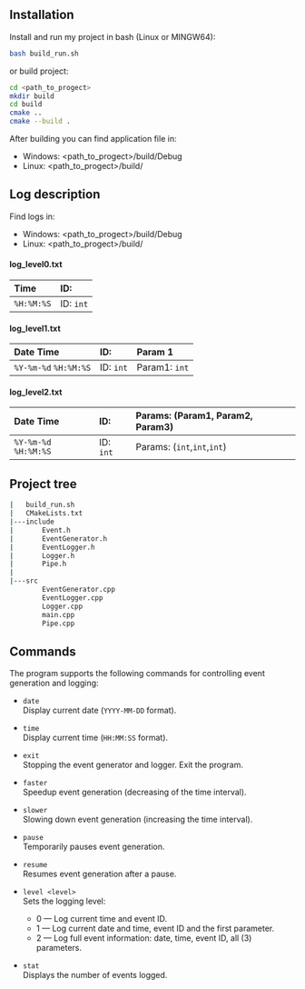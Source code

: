 
## Installation

Install and run my project in bash (Linux or MINGW64):

```bash
bash build_run.sh
```
or build project:
```bash
cd <path_to_progect>
mkdir build
cd build
cmake ..
cmake --build .   
```
After building you can find application file in:
- Windows: <path_to_progect>/build/Debug
- Linux: <path_to_progect>/build/
## Log description
Find logs in:
- Windows: <path_to_progect>/build/Debug
- Linux: <path_to_progect>/build/

#### log_level0.txt

| Time | ID:     | 
| :-------- | :------- | 
| `%H:%M:%S` | ID: `int` |

#### log_level1.txt

| Date Time | ID:     |Param 1|
| :-------- | :------- | :-------------------------------- |
| `%Y-%m-%d` `%H:%M:%S`| ID: `int` | Param1: `int` |

#### log_level2.txt

| Date Time | ID:     |Params: (Param1, Param2, Param3)|
| :-------- | :------- | :----------|
| `%Y-%m-%d` `%H:%M:%S`| ID: `int` | Params: (`int`,`int`,`int`)|

## Project tree
```bash
|   build_run.sh
|   CMakeLists.txt
|---include
|       Event.h
|       EventGenerator.h
|       EventLogger.h
|       Logger.h
|       Pipe.h
|
|---src
        EventGenerator.cpp
        EventLogger.cpp
        Logger.cpp
        main.cpp
        Pipe.cpp
```

## Commands

The program supports the following commands for controlling event generation and logging:

- `date`  
  Display current date (`YYYY-MM-DD` format).

- `time`  
  Display current time (`HH:MM:SS` format).

- `exit`  
  Stopping the event generator and logger. Exit the program.

- `faster`  
  Speedup event generation (decreasing of the time interval).

- `slower`  
  Slowing down event generation (increasing the time interval).

- `pause`  
  Temporarily pauses event generation.

- `resume`  
  Resumes event generation after a pause.

- `level <level>`  
  Sets the logging level:
  - 0 — Log current time and event ID.
  - 1 — Log current date and time, event ID and the first parameter.
  - 2 — Log full event information: date, time, event ID, all (3) parameters.

- `stat`  
  Displays the number of events logged.

